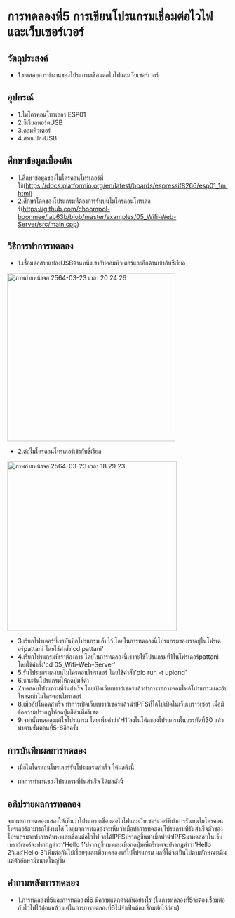 # การทดลองที่5 การเขียนโปรแกรมเชื่อมต่อไวไฟและเว็บเซอร์เวอร์

## วัตถุประสงค์
* 1.ทดสอบการทำงานของโปรแกรมเชื่อมต่อไวไฟและเว็บเซอร์เวอร์

## อุปกรณ์
* 1.ไมโครคอนโทรเลอร์ ESP01
* 2.ซีเรียลพอร์ตUSB
* 3.คอมพิวเตอร์
* 4.สายแปลงUSB

## ศึกษาข้อมูลเบื้องต้น
* 1.ศึกษาข้อมูลของไมโครคอนโทรเลอร์ที่ใช้(https://docs.platformio.org/en/latest/boards/espressif8266/esp01_1m.html)
* 2.ศึกษาโค้ดของโปรแกรมที่ต้องการรันบนไมโครคอนโทรเลอร์(https://github.com/choompol-boonmee/lab63b/blob/master/examples/05_Wifi-Web-Server/src/main.cpp)

## วิธีการทำการทดลอง
* 1.เชื่อมต่อสายแปลงUSBด้านหนึ่งเข้ากับคอมพิวเตอร์และอีกด้านเข้ากับซีเรียล
<img width="383" alt="ภาพถ่ายหน้าจอ 2564-03-23 เวลา 20 24 26" src="https://user-images.githubusercontent.com/80879658/112158529-d5dcfc80-8c1a-11eb-97c4-de74f8a6fb21.png">

* 2.ต่อไมโครคอนโทรเลอร์เข้ากับซีเรียล
<img width="386" alt="ภาพถ่ายหน้าจอ 2564-03-23 เวลา 18 29 23" src="https://user-images.githubusercontent.com/80879658/112158552-db3a4700-8c1a-11eb-9102-8863ba174bd7.png">

* 3.เรียกโฟรเดอร์ที่เราบันทึกโปรแกรมเก็บไว้ โดยในการทดลองนี้โปรแกรมของเราอยู่ในโฟรเดอร์pattani โดยใช้คำสั่ง'cd pattani'
* 4.เรียกโปรแกรมที่เราต้องการ โดยในการทดลองนี้เราจะใช้โปรแกรมที่1ในโฟรเดอร์pattani โดยใช้คำสั่ง'cd 05_Wifi-Web-Server'
* 5.รันโปรแกรมลงบนไมโครคอนโทรเลอร์ โดยใช้คำสั่ง'pio run -t uplond'
* 6.ขณะรันโปรแกรมให้กดปุ่มสีดำ
* 7.ทดสอบโปรแกรมที่รันสำเร็จ โดยเปิดเว็บเบราว์เซอร์แล้วทำการรอการคอมไพล์โปรแกรมและอัปโหลดเข้าไมโครคอนโทรเลอร์
* 8.เมื่ออัปโหลดสำเร็จ ทำการเปิดเว็บเบราว์เซอร์แล้วนำIPFSที่ได้ไปเปิดในเว็บเบราว์เซอร์ เมื่อมีข้อความปรากฏให้กดปุ่มสีดำเพื่อรีเซต
* 9.จากนั้นทดอลงแก้ไขโปรแกรม โดยเพิ่มคำว่า'H1'ลงในโค้ดของโปรแกรมในบรรทัดที่30 แล้วทำตามขั้นตอนที่5-8อีกครั้ง

## การบันทึกผลการทดลอง
* เมื่อไมโครคอนโทรเลอร์รันโปรแกรมสำเร็จ ได้ผลดังนี้

* ผลการทำงานของโปรแกรมที่รันสำเร็จ ได้ผลดังนี้


## อภิปรายผลการทดลอง
จากผลการทดลองแสดงให้เห็นว่าโปรแกรมเชื่อมต่อไวไฟและเว็บเซอร์เวอร์ที่ทำการรันบนไมโครคอนโทรเลอร์สามารถใช้งานได้ โดยผลการทดลองจะเห็นว่าเมื่อทำการทดสอบโปรแกรมที่รันสำเร็จตัวของโปรแกรมจะทำการค้นหาและเชื่อมต่อไวไฟ จะได้IPFSปรากฏขึ้นมาเมื่อทำนำIPFSมาทดสอบในเว็บเบราว์เซอร์จะปรากฏคำว่า'Hello 1'ปรากฏขึ้นมาและเมื่อกดปุ่มเพื่อรีเซตจะปรากฏคำว่า'Hello 2'และ'Hello 3'เพิ่มต่อกันไปเรื่อยๆและเมื่อทดลองแก้ไปโปรแกรม ผลที่ได้จะเป็นไปตามลักษณะเดิมแต่ตัวอักษรมีขนาดใหญ่ขึ้น


## คำถามหลังการทดลอง
* 1.การทดลองที่5และการทดลองที่6 มีความแตกต่างกันอย่างไร (ในการทดลองที่5จะต้องเชื่อมต่อกับไวไฟไว้ก่อนแล้ว แต่ในการการทดลองที่6ไม่จำเป็นต้องเชื่อมต่อไว้ก่อน)


